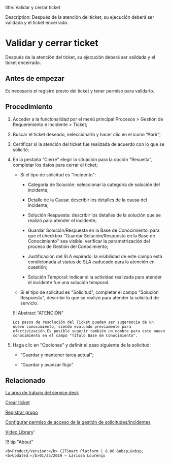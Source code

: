 title: Validar y cerrar ticket

Description: Después de la atención del ticket, su ejecución deberá ser validada y el ticket encerrado.

# Validar y cerrar ticket
Después de la atención del ticket, su ejecución deberá ser validada y el ticket encerrado.

Antes de empezar
----------------

Es necesario el registro previo del ticket y tener permiso para validarlo.

Procedimiento
-------------

1.  Acceder a la funcionalidad por el menú principal Procesos \> Gestión de
    Requerimiento e Incidente \> Ticket;

2.  Buscar el ticket deseado, seleccionarlo y hacer clic en el icono “Abrir”;

3.  Certificar si la atención del ticket fue realizada de acuerdo con lo que se
    solicitó;

4.  En la pestaña "Cierre" elegir la situación para la opción "Resuelta", completar los datos para cerrar el ticket;
    
    - Si el tipo de solicitud es "Incidente":
    
         * Categoría de Solución: seleccionar la categoría de solución del incidente;
         
         * Detalle de la Causa: describir los detalles de la causa del incidente;
         
         * Solución Respuesta: describir los detalles de la solución que se realizó para atender el incidente;
         
         * Guardar Solución/Respuesta en la Base de Conocimiento: para que el checkbox "Guardar Solución/Respuesta en la Base de
           Conocimiento" sea visible, verificar la parametrización del proceso de Gestión del Conocimiento;
           
         * Justificación del SLA expirado: la visibilidad de este campo está condicionada al status de SLA caducado para la atención en
           cuestión;
           
         * Solución Temporal: indicar si la actividad realizada para atender el incidente fue una solución temporal.  
    
    - Si el tipo de solicitud es "Solicitud", completar el campo "Solución Respuesta", describir lo que se realizó para atender 
      la solicitud de servicio.
    
    !!! Abstract "ATENCIÓN"
    
        Los pasos de resolución del Ticket pueden ser sugerencia de un nuevo conocimiento, siendo evaluado previamente para                     efectivización.Es posible sugerir también un nombre para este nuevo conocimiento en el campo "Título Base de Conocimiento".

5.  Haga clic en "Opciones" y definir el paso siguiente de la solicitud:

     -   "Guardar y mantener tarea actual";
     
     -   "Guardar y avanzar flujo".
   

Relacionado
-----------

[La área de trabajo del service desk](/es-es/citsmart-platform-8/processes/tickets/use/desktop-of-service-desk.html)

[Crear ticket](/es-es/citsmart-platform-8/processes/tickets/use/create-ticket.html)

[Registrar grupo](/es-es/citsmart-platform-8/initial-settings/access-settings/user/register-groups.html)

[Configurar permiso de acceso de la gestión de solicitudes/incidentes](/es-es/citsmart-platform-8/initial-settings/access-settings/profile/access-ticket-management.html)


<i class='fa fa-youtube-play  fa-2x' style='color:#97ce17;vertical-align: middle;'> </i> [Video Library](https://www.youtube.com/playlist?list=PLB5qK2uzf2ROfIFL9F-3s-gomHNzudBEy)'

!!! tip "About"

    <b>Product/Version:</b> CITSmart Platform | 8.00 &nbsp;&nbsp;
    <b>Updated:</b>01/25/2019 – Larissa Lourenço
